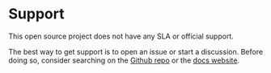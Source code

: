 # Support
This open source project does not have any SLA or official support.

The best way to get support is to open an issue or start a discussion. 
Before doing so, consider searching on the [Github repo](https://github.com/search?q=repo%3Amicrosoft%2Fpresidio%20&type=code) or the [docs website](https://microsoft.github.io/presidio/).
